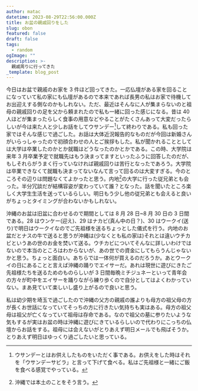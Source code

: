 ```yaml
---
author: matac
datetime: 2023-08-29T22:56:00.000Z
title: お盆の親戚回りをした
slug: obon
featured: false
draft: false
tags:
  - random
ogImage: ""
description: >-
  親戚周りに行ってきた
_template: blog_post
---
```


今日はお盆で親戚のお家を 3 件ほど回ってきた。一応仏壇がある家を回ることになっていて私の家にも仏壇があるので本来であれば長男の私はお家で待機してお出迎えする側なのかもしれない。ただ、最近はそんなに人が集まらないのと祖母の親戚回りの足を父から頼まれたので私も一緒に回った感じになる。昔は 40 人ほどが集まったらしく食事の用意などやることがたくさんあって大変だったらしいが今は来た人と少しお話をしてウサンデー[^1]して終わりである。私も回った家ではそんな感じで過ごした。お話は大体近況報告的なものだが今回は新婚さんがいらっしゃったので初顔合わせの人とご挨拶もした。私が聞かれることとしては大学は卒業したのかとか就職はどうなったのかとかである。この時、大学院は来年 3 月卒業予定で就職先はもう決まってますといったふうに回答したのだが、もしそれらがうまく行っていなければ親戚回りは苦行となったであろう。大学院は卒業できなくて就職も決まってないなんて言って回るのは大変すぎる。今のところその辺りは問題なくてよかったと思う。内地[^2]の大学に行った従兄弟とも会った。半分冗談だが結構容姿が変わっていて誰？となった。話を聞いたところ楽しく大学生生活を送っているらしい。明日もう少し他の従兄弟とも会えると良いがちょっとタイミングが合わないかもしれない。

沖縄のお盆は旧盆に合わせるので期間としては 8 月 28 日~8 月 30 日の 3 日間である。28 はウンケー(迎え)、29 はナカビ(真ん中の日？)、30 はウークイ(送り)で明日はウークイなのでご先祖様を送るちょっとした儀式を行う。内地のお盆だとナスの牛で送ると思うが沖縄は(少なくとも私の家は)それとは違いウチカビというあの世のお金を焚いて送る。ウチカビについてそんなに詳しいわけではないので本当のところはわからないが、あの世での資金にしてもらうんじゃないかと思う。ちょっと面白い。あちらでは一体何が買えるのだろうか。あとウークイの日にあることと言えば沖縄の踊りでエイサーだ。あれは現世に遊びにきたご先祖様たちを送るためのものらしいが 3 日間毎晩ミチジュネーといって青年会の方々が町中をエイサーを踊りながら練り歩くので自分としてはよくわかっていない。まあ見ていて楽しいし盛り上がるので良いと思う。

私は幼少期を埼玉で過ごしたので沖縄の父方の親戚の誰よりも母方の祖父母の方が長くお世話になっていてそっちの方に行きたい気持ちも実はある。母方の祖父母は祖父が亡くなっていて祖母は存命である。なので祖父の墓に参りたいような気もするが実はお盆の時は沖縄に遊びにきているらしいので代わりにこっちの仏壇からお話をする。祖母には会えないがとりあえず明日メールでも飛ばそうか。とりあえず明日はゆっくり過ごしたいと思っている。

[^1]: ウサンデーとはお供えしたものをいただく事である。お供えをした時はそれを「ウサンデーサビラ」と言って下げて食べる。私はご先祖様と一緒にご飯を食べる感覚でやっている。
[^2]: 沖縄では本土のことをそう言う。

